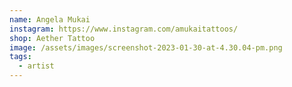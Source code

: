 ```yaml
---
name: Angela Mukai
instagram: https://www.instagram.com/amukaitattoos/
shop: Aether Tattoo
image: /assets/images/screenshot-2023-01-30-at-4.30.04-pm.png
tags:
  - artist
---
```

